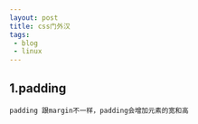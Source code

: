 ```yaml
---
layout: post
title: css门外汉
tags:
 - blog
 - linux
---
```



## 1.padding ##
	padding 跟margin不一样，padding会增加元素的宽和高




